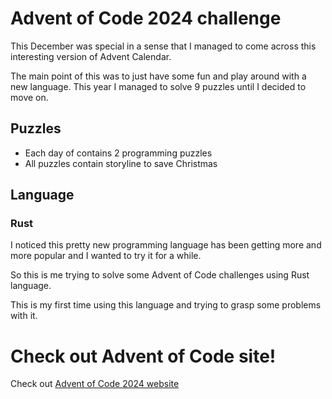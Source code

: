 # Advent of Code 2024 challenge
This December was special in a sense that I managed to come across this interesting version of Advent Calendar.

The main point of this was to just have some fun and play around with a new language. This year I managed to solve 9 puzzles until I decided to move on.
## Puzzles
- Each day of contains 2 programming puzzles
- All puzzles contain storyline to save Christmas
## Language
### Rust
I noticed this pretty new programming language has been getting more and more popular and I wanted to try it for a while.

So this is me trying to solve some Advent of Code challenges using Rust language.

This is my first time using this language and trying to grasp some problems with it.
# Check out Advent of Code site!
Check out [Advent of Code 2024 website](https://adventofcode.com/2024)
